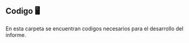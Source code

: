 ## Codigo :desktop_computer:

En esta carpeta se encuentran codigos necesarios para el desarrollo del informe.